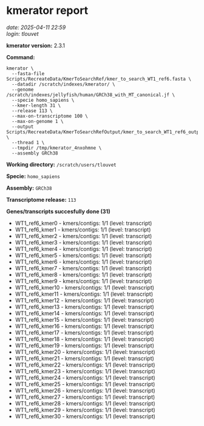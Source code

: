 # kmerator report
*date: 2025-04-11 22:59*  
*login: tlouvet*

**kmerator version:** 2.3.1

**Command:**

```
kmerator \
  --fasta-file Scripts/RecreateData/KmerToSearchRef/kmer_to_search_WT1_ref6.fasta \
  --datadir /scratch/indexes/kmerator/ \
  --genome /scratch/indexes/jellyfish/human/GRCh38_with_MT_canonical.jf \
  --specie homo_sapiens \
  --kmer-length 31 \
  --release 113 \
  --max-on-transcriptome 100 \
  --max-on-genome 1 \
  --output Scripts/RecreateData/KmerToSearchRefOutput/kmer_to_search_WT1_ref6_output \
  --thread 1 \
  --tmpdir /tmp/kmerator_4nxohmne \
  --assembly GRCh38
```

**Working directory:** `/scratch/users/tlouvet`

**Specie:** `homo_sapiens`

**Assembly:** `GRCh38`

**Transcriptome release:** `113`

**Genes/transcripts succesfully done (31)**

- WT1_ref6_kmer0 - kmers/contigs: 1/1 (level: transcript)
- WT1_ref6_kmer1 - kmers/contigs: 1/1 (level: transcript)
- WT1_ref6_kmer2 - kmers/contigs: 1/1 (level: transcript)
- WT1_ref6_kmer3 - kmers/contigs: 1/1 (level: transcript)
- WT1_ref6_kmer4 - kmers/contigs: 1/1 (level: transcript)
- WT1_ref6_kmer5 - kmers/contigs: 1/1 (level: transcript)
- WT1_ref6_kmer6 - kmers/contigs: 1/1 (level: transcript)
- WT1_ref6_kmer7 - kmers/contigs: 1/1 (level: transcript)
- WT1_ref6_kmer8 - kmers/contigs: 1/1 (level: transcript)
- WT1_ref6_kmer9 - kmers/contigs: 1/1 (level: transcript)
- WT1_ref6_kmer10 - kmers/contigs: 1/1 (level: transcript)
- WT1_ref6_kmer11 - kmers/contigs: 1/1 (level: transcript)
- WT1_ref6_kmer12 - kmers/contigs: 1/1 (level: transcript)
- WT1_ref6_kmer13 - kmers/contigs: 1/1 (level: transcript)
- WT1_ref6_kmer14 - kmers/contigs: 1/1 (level: transcript)
- WT1_ref6_kmer15 - kmers/contigs: 1/1 (level: transcript)
- WT1_ref6_kmer16 - kmers/contigs: 1/1 (level: transcript)
- WT1_ref6_kmer17 - kmers/contigs: 1/1 (level: transcript)
- WT1_ref6_kmer18 - kmers/contigs: 1/1 (level: transcript)
- WT1_ref6_kmer19 - kmers/contigs: 1/1 (level: transcript)
- WT1_ref6_kmer20 - kmers/contigs: 1/1 (level: transcript)
- WT1_ref6_kmer21 - kmers/contigs: 1/1 (level: transcript)
- WT1_ref6_kmer22 - kmers/contigs: 1/1 (level: transcript)
- WT1_ref6_kmer23 - kmers/contigs: 1/1 (level: transcript)
- WT1_ref6_kmer24 - kmers/contigs: 1/1 (level: transcript)
- WT1_ref6_kmer25 - kmers/contigs: 1/1 (level: transcript)
- WT1_ref6_kmer26 - kmers/contigs: 1/1 (level: transcript)
- WT1_ref6_kmer27 - kmers/contigs: 1/1 (level: transcript)
- WT1_ref6_kmer28 - kmers/contigs: 1/1 (level: transcript)
- WT1_ref6_kmer29 - kmers/contigs: 1/1 (level: transcript)
- WT1_ref6_kmer30 - kmers/contigs: 1/1 (level: transcript)
